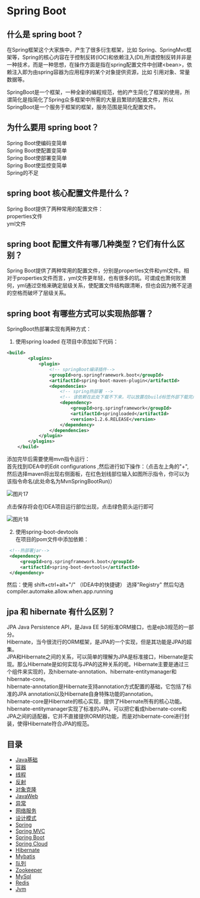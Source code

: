 # Spring Boot

## 什么是 spring boot？

在Spring框架这个大家族中，产生了很多衍生框架，比如 Spring、SpringMvc框架等，Spring的核心内容在于控制反转(IOC)和依赖注入(DI),所谓控制反转并非是一种技术，而是一种思想，在操作方面是指在spring配置文件中创建\<bean>，依赖注入即为由spring容器为应用程序的某个对象提供资源，比如 引用对象、常量数据等。  

SpringBoot是一个框架，一种全新的编程规范，他的产生简化了框架的使用，所谓简化是指简化了Spring众多框架中所需的大量且繁琐的配置文件，所以 SpringBoot是一个服务于框架的框架，服务范围是简化配置文件。  

## 为什么要用 spring boot？

Spring Boot使编码变简单  
Spring Boot使配置变简单  
Spring Boot使部署变简单  
Spring Boot使监控变简单  
Spring的不足  

## spring boot 核心配置文件是什么？

Spring Boot提供了两种常用的配置文件：  
properties文件  
yml文件  

## spring boot 配置文件有哪几种类型？它们有什么区别？  

Spring Boot提供了两种常用的配置文件，分别是properties文件和yml文件。相对于properties文件而言，yml文件更年轻，也有很多的坑。可谓成也萧何败萧何，yml通过空格来确定层级关系，使配置文件结构跟清晰，但也会因为微不足道的空格而破坏了层级关系。  

## spring boot 有哪些方式可以实现热部署？

SpringBoot热部署实现有两种方式：
1. 使用spring loaded
在项目中添加如下代码：

```xml
<build>
        <plugins>
            <plugin>
                <!-- springBoot编译插件-->
                <groupId>org.springframework.boot</groupId>
                <artifactId>spring-boot-maven-plugin</artifactId>
                <dependencies>
                    <!-- spring热部署 -->
                    <!-- 该依赖在此处下载不下来，可以放置在build标签外部下载完成后再粘贴进plugin中 -->
                    <dependency>
                        <groupId>org.springframework</groupId>
                        <artifactId>springloaded</artifactId>
                        <version>1.2.6.RELEASE</version>
                    </dependency>
                </dependencies>
            </plugin>
        </plugins>
    </build>
```

添加完毕后需要使用mvn指令运行：  
首先找到IDEA中的Edit configurations ,然后进行如下操作：（点击左上角的"+",然后选择maven将出现右侧面板，在红色划线部位输入如图所示指令，你可以为该指令命名(此处命名为MvnSpringBootRun)）  

![图片17][图片17]

点击保存将会在IDEA项目运行部位出现，点击绿色箭头运行即可  

![图片18][图片18]

2. 使用spring-boot-devtools  
在项目的pom文件中添加依赖：

```xml
 <!--热部署jar-->
 <dependency>
     <groupId>org.springframework.boot</groupId>
     <artifactId>spring-boot-devtools</artifactId>
 </dependency>
```

然后：使用 shift+ctrl+alt+"/" （IDEA中的快捷键） 选择"Registry" 然后勾选 compiler.automake.allow.when.app.running  

## jpa 和 hibernate 有什么区别？

JPA Java Persistence API，是Java EE 5的标准ORM接口，也是ejb3规范的一部分。  
Hibernate，当今很流行的ORM框架，是JPA的一个实现，但是其功能是JPA的超集。  
JPA和Hibernate之间的关系，可以简单的理解为JPA是标准接口，Hibernate是实现。那么Hibernate是如何实现与JPA的这种关系的呢。Hibernate主要是通过三个组件来实现的，及hibernate-annotation、hibernate-entitymanager和hibernate-core。  
hibernate-annotation是Hibernate支持annotation方式配置的基础，它包括了标准的JPA annotation以及Hibernate自身特殊功能的annotation。  
hibernate-core是Hibernate的核心实现，提供了Hibernate所有的核心功能。  
hibernate-entitymanager实现了标准的JPA，可以把它看成hibernate-core和JPA之间的适配器，它并不直接提供ORM的功能，而是对hibernate-core进行封装，使得Hibernate符合JPA的规范。  

## 目录

* [Java基础](/java/javaBase.md)
* [容器](/java/collection.md)
* [线程](/java/thread.md)
* [反射](/java/reflection.md)
* [对象克隆](/java/cloneable.md)
* [JavaWeb](/java/javaWeb.md)
* [异常](/java/exception.md)
* [网络服务](/java/netWork.md)
* [设计模式](/java/designpattern.md)
* [Spring](/java/spring.md)
* [Spring MVC](/java/springMVC.md)
* [Spring Boot](/java/springBoot.md)
* [Spring Cloud](/java/springCloud.md)
* [Hibernate](/java/hibernate.md)
* [Mybatis](/java/mybatis.md)
* [队列](/java/mq.md)
* [Zookeeper](/java/zookeeper.md)
* [MySql](/java/mySql.md)
* [Redis](/java/redis.md)
* [Jvm](/java/jvm.md)

[图片17]:https://picabstract-preview-ftn.weiyun.com/ftn_pic_abs_v3/82985903d8202dc128dd81de3cb1e9779120f8da9bef38d0ac6df234453c49bffb34724b3059d0a95105de2c8dc82c7f?pictype=scale&from=30113&version=3.3.3.3&uin=495869333&fname=Image%2017.png&size=750
[图片18]:https://picabstract-preview-ftn.weiyun.com/ftn_pic_abs_v3/2dfee76b58864a59b2285b236c7f0fa5905d685687e61b5ca1284b4db35b22da465a22f4ba3e79032ada8b5fbf87f813?pictype=scale&from=30113&version=3.3.3.3&uin=495869333&fname=Image%2018.png&size=750